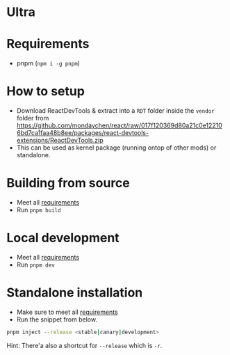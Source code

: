 # Ultra
# Requirements
* pnpm (`npm i -g pnpm`)
# How to setup
* Download ReactDevTools & extract into a `RDT` folder inside the `vendor` folder from https://github.com/mondaychen/react/raw/017f120369d80a21c0e122106bd7ca1faa48b8ee/packages/react-devtools-extensions/ReactDevTools.zip
* This can be used as kernel package (running ontop of other mods) or standalone.
# Building from source
* Meet all [requirements](#requirements)
* Run `pnpm build`
# Local development
* Meet all [requirements](#requirements)
* Run `pnpm dev`
# Standalone installation
* Make sure to meet all [requirements](#requirements)
* Run the snippet from below.
```sh
pnpm inject --release <stable|canary|development>
```
Hint: There'a also a shortcut for `--release` which is `-r`.
